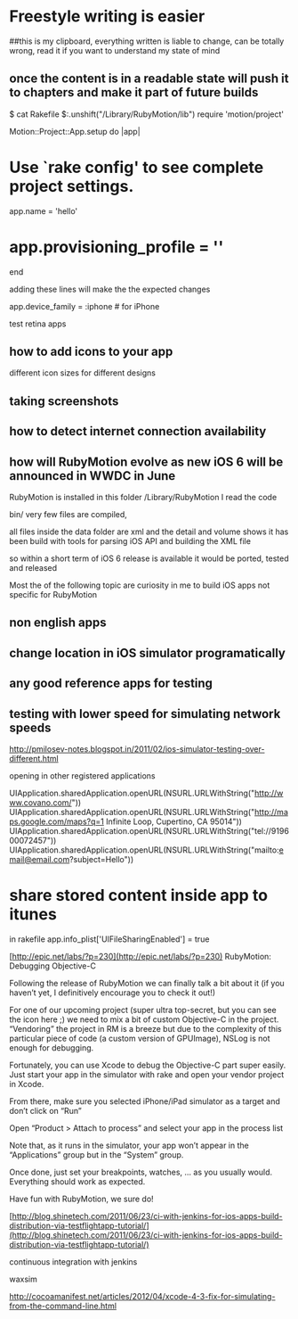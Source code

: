 
# Freestyle writing is easier

##this is my clipboard, everything written is liable to change, can be totally wrong, read it if you want to understand my state of mind

## once the content is in a readable state will push it to chapters and make it part of future builds




$ cat Rakefile
$:.unshift("/Library/RubyMotion/lib")
require 'motion/project'

Motion::Project::App.setup do |app|
  # Use `rake config' to see complete project settings.
  app.name = 'hello'
#  app.provisioning_profile = ''
end

adding these lines will make the the expected changes



app.device_family = :iphone # for iPhone


test retina apps



## how to add icons to your app

different icon sizes for different designs



## taking screenshots

## how to detect internet connection availability





## how will RubyMotion evolve as new iOS 6 will be announced in WWDC in June

RubyMotion is installed in this folder /Library/RubyMotion
I read the code

bin/ very few files are compiled, 

all files inside the data folder are xml and the detail and volume shows it has been build with tools for parsing iOS API and building the XML file

so within a short term of iOS 6 release is available it would be ported, tested and released


Most the of the following topic are curiosity in me to build iOS apps not specific for RubyMotion


## non english apps


## change location in iOS simulator programatically


## any good reference apps for testing

## testing with lower speed for simulating network speeds
http://pmilosev-notes.blogspot.in/2011/02/ios-simulator-testing-over-different.html







opening in other registered applications

UIApplication.sharedApplication.openURL(NSURL.URLWithString("http://www.covano.com/"))
UIApplication.sharedApplication.openURL(NSURL.URLWithString("http://maps.google.com/maps?q=1 Infinite Loop, Cupertino, CA 95014"))
UIApplication.sharedApplication.openURL(NSURL.URLWithString("tel://919600072457"))
UIApplication.sharedApplication.openURL(NSURL.URLWithString("mailto:email@email.com?subject=Hello"))







# share stored content inside app to itunes
in rakefile
app.info_plist['UIFileSharingEnabled'] = true







[http://epic.net/labs/?p=230](http://epic.net/labs/?p=230)
RubyMotion: Debugging Objective-C


Following the release of RubyMotion we can finally talk a bit about it (if you haven’t yet, I definitively encourage you to check it out!)

For one of our upcoming project (super ultra top-secret, but you can see the icon here  ;) we need to mix a bit of custom Objective-C in the project. “Vendoring” the project in RM is a breeze but due to the complexity of this particular piece of code (a custom version of GPUImage), NSLog is not enough for debugging.

Fortunately, you can use Xcode to debug the Objective-C part super easily. Just start your app in the simulator with rake and open your vendor project in Xcode.

From there, make sure you selected iPhone/iPad simulator as a target and don’t click on “Run”



Open “Product > Attach to process” and select your app in the process list


Note that, as it runs in the simulator, your app won’t appear in the “Applications” group but in the “System” group.

Once done, just set your breakpoints, watches, … as you usually would. Everything should work as expected.

Have fun with RubyMotion, we sure do!





[http://blog.shinetech.com/2011/06/23/ci-with-jenkins-for-ios-apps-build-distribution-via-testflightapp-tutorial/](http://blog.shinetech.com/2011/06/23/ci-with-jenkins-for-ios-apps-build-distribution-via-testflightapp-tutorial/)

continuous integration with jenkins



waxsim

http://cocoamanifest.net/articles/2012/04/xcode-4-3-fix-for-simulating-from-the-command-line.html
